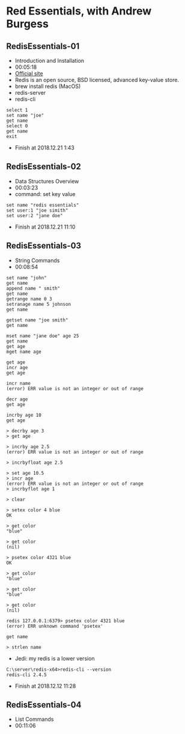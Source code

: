 # Red Essentials, with Andrew Burgess

## RedisEssentials-01

* Introduction and Installation
* 00:05:18
* [Official site](http://redis.io)
* Redis is an open source, BSD licensed, advanced key-value store.
* brew install redis (MacOS)
* redis-server
* redis-cli

```redis
select 1
set name "joe"
get name
select 0
get name
exit
```

* Finish at 2018.12.21 1:43

## RedisEssentials-02

* Data Structures Overview
* 00:03:23
* command: set key value

```redis
set name "redis essentials"
set user:1 "joe simith"
set user:2 "jane doe"
```

* Finish at 2018.12.21 11:10

## RedisEssentials-03

* String Commands
* 00:08:54

```redis
set name "john"
get name
append name " smith"
get name
getrange name 0 3
setranage name 5 johnson
get name

getset name "joe smith"
get name

mset name "jane doe" age 25
get name
get age
mget name age

get age
incr age
get age

incr name
(error) ERR value is not an integer or out of range

decr age
get age

incrby age 10
get age

> decrby age 3
> get age

> incrby age 2.5
(error) ERR value is not an integer or out of range

> incrbyfloat age 2.5

> set age 10.5
> incr age
(error) ERR value is not an integer or out of range
> incrbyflot age 1

> clear

> setex color 4 blue
OK

> get color
"blue"

> get color
(nil)

> psetex color 4321 blue
OK

> get color
"blue"

> get color
"blue"

> get color
(nil)

redis 127.0.0.1:6379> psetex color 4321 blue
(error) ERR unknown command 'psetex'

get name

> strlen name
```

* Jedi: my redis is a lower version

```version
C:\server\redis-x64>redis-cli --version
redis-cli 2.4.5
```

* Finish at 2018.12.12 11:28

## RedisEssentials-04

* List Commands
* 00:11:06
